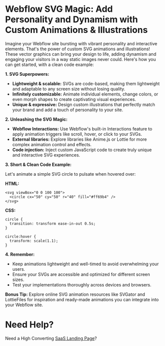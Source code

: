 # Webflow SVG Magic: Add Personality and Dynamism with Custom Animations & Illustrations

Imagine your Webflow site bursting with vibrant personality and interactive elements. That's the power of custom SVG animations and illustrations! These vector graphics can bring your design to life, adding dynamism and engaging your visitors in a way static images never could. Here's how you can get started, with a clean code example:

**1. SVG Superpowers:**

  - **Lightweight & scalable:** SVGs are code-based, making them lightweight and adaptable to any screen size without losing quality.
  - **Infinitely customizable:** Animate individual elements, change colors, or even morph shapes to create captivating visual experiences.
  - **Unique & expressive:** Design custom illustrations that perfectly match your brand and add a touch of personality to your site.

**2. Unleashing the SVG Magic:**

  - **Webflow Interactions:** Use Webflow's built-in Interactions feature to apply animation triggers like scroll, hover, or click to your SVGs.
  - **External libraries:** Explore libraries like Anime.js or Lottie for more complex animation control and effects.
  - **Code injection:** Inject custom JavaScript code to create truly unique and interactive SVG experiences.

**3. Short & Clean Code Example:**

Let's animate a simple SVG circle to pulsate when hovered over:

**HTML:**
```
<svg viewBox="0 0 100 100">
  <circle cx="50" cy="50" r="40" fill="#ff69b4" />
</svg>

```
**CSS:**

```
circle {
  transition: transform ease-in-out 0.5s;
}

circle:hover {
  transform: scale(1.1);
}

```

**4. Remember:**

  - Keep animations lightweight and well-timed to avoid overwhelming your users.
  - Ensure your SVGs are accessible and optimized for different screen sizes.
  - Test your implementations thoroughly across devices and browsers.

**Bonus Tip:** Explore online SVG animation resources like SVGator and LottieFiles for inspiration and ready-made animations you can integrate into your Webflow site.

# Need Help?
Need a High Converting [SaaS Landing Page](https://epyc.in/)?

